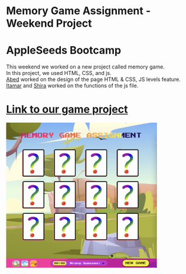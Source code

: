 # Memory Game Assignment - Weekend Project
# AppleSeeds Bootcamp

This weekend we worked on a new project called memory game.\
In this project, we used HTML, CSS, and js.\
[Abed](https://github.com/abedkhalaf8) worked on the design of the page HTML & CSS, JS levels feature.\
[Itamar](https://github.com/ItamarShmaya) and [Shira](https://github.com/ShiraOhana) worked on the functions of the js file.

# [Link to our game project](https://memorygproject.netlify.app/)

<img src="./images/projectimg.png" width="408"/>

